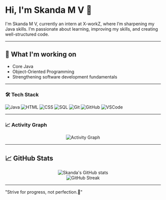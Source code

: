 # Hi, I'm Skanda M V 👋  

I'm Skanda M V, currently an intern at X-workZ, where I’m sharpening my Java skills. I’m passionate about learning, improving my skills, and creating well-structured code.

---

## 🌱 What I'm working on

- Core Java  
- Object-Oriented Programming  
- Strengthening software development fundamentals 

---

### 🛠️ Tech Stack

<p align="left">
  <img src="https://img.shields.io/badge/Java-ED8B00?style=for-the-badge&logo=java&logoColor=white" alt="Java"/>
  <img src="https://img.shields.io/badge/HTML5-E34F26?style=for-the-badge&logo=html5&logoColor=white" alt="HTML"/>
  <img src="https://img.shields.io/badge/CSS3-1572B6?style=for-the-badge&logo=css3&logoColor=white" alt="CSS"/>
  <img src="https://img.shields.io/badge/SQL-003B57?style=for-the-badge&logo=sql&logoColor=white" alt="SQL"/>
  <img src="https://img.shields.io/badge/Git-F05032?style=for-the-badge&logo=git&logoColor=white" alt="Git"/>
  <img src="https://img.shields.io/badge/GitHub-181717?style=for-the-badge&logo=github&logoColor=white" alt="GitHub"/>
  <img src="https://img.shields.io/badge/VSCode-007ACC?style=for-the-badge&logo=visual-studio-code&logoColor=white" alt="VSCode"/>
</p>

---

### 📈 Activity Graph  
<div align="center">
  <img src="https://github-readme-activity-graph.vercel.app/graph?username=Farhankhankundur&theme=react-dark&bg_color=1a1a1a&hide_border=true&area=true" alt="Activity Graph" />
</div>

---

## 📈 GitHub Stats
<div align="center">

![Skanda's GitHub stats](https://github-readme-stats.vercel.app/api?username=SKANDAMV27&show_icons=true&theme=radical)  
![GitHub Streak](https://streak-stats.demolab.com/?user=SKANDAMV27&theme=tokyonight)

---
</div>

"Strive for progress, not perfection.🚀"
